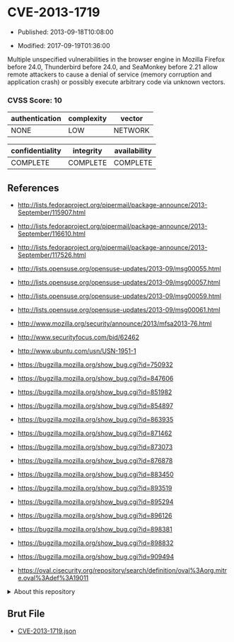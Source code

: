 # CVE-2013-1719

- Published: 2013-09-18T10:08:00

- Modified: 2017-09-19T01:36:00

Multiple unspecified vulnerabilities in the browser engine in Mozilla Firefox before 24.0, Thunderbird before 24.0, and SeaMonkey before 2.21 allow remote attackers to cause a denial of service (memory corruption and application crash) or possibly execute arbitrary code via unknown vectors.

### CVSS Score: **10**

| authentication | complexity | vector |
| --- | --- | --- |
| NONE | LOW | NETWORK |

| confidentiality | integrity | availability |
| --- | --- | --- |
| COMPLETE | COMPLETE | COMPLETE |

## References

* http://lists.fedoraproject.org/pipermail/package-announce/2013-September/115907.html

* http://lists.fedoraproject.org/pipermail/package-announce/2013-September/116610.html

* http://lists.fedoraproject.org/pipermail/package-announce/2013-September/117526.html

* http://lists.opensuse.org/opensuse-updates/2013-09/msg00055.html

* http://lists.opensuse.org/opensuse-updates/2013-09/msg00057.html

* http://lists.opensuse.org/opensuse-updates/2013-09/msg00059.html

* http://lists.opensuse.org/opensuse-updates/2013-09/msg00061.html

* http://www.mozilla.org/security/announce/2013/mfsa2013-76.html

* http://www.securityfocus.com/bid/62462

* http://www.ubuntu.com/usn/USN-1951-1

* https://bugzilla.mozilla.org/show_bug.cgi?id=750932

* https://bugzilla.mozilla.org/show_bug.cgi?id=847606

* https://bugzilla.mozilla.org/show_bug.cgi?id=851982

* https://bugzilla.mozilla.org/show_bug.cgi?id=854897

* https://bugzilla.mozilla.org/show_bug.cgi?id=863935

* https://bugzilla.mozilla.org/show_bug.cgi?id=871462

* https://bugzilla.mozilla.org/show_bug.cgi?id=873073

* https://bugzilla.mozilla.org/show_bug.cgi?id=876878

* https://bugzilla.mozilla.org/show_bug.cgi?id=883450

* https://bugzilla.mozilla.org/show_bug.cgi?id=893519

* https://bugzilla.mozilla.org/show_bug.cgi?id=895294

* https://bugzilla.mozilla.org/show_bug.cgi?id=896126

* https://bugzilla.mozilla.org/show_bug.cgi?id=898381

* https://bugzilla.mozilla.org/show_bug.cgi?id=898832

* https://bugzilla.mozilla.org/show_bug.cgi?id=909494

* https://oval.cisecurity.org/repository/search/definition/oval%3Aorg.mitre.oval%3Adef%3A19011

<details>
<summary>About this repository</summary> 

  This repository is part of the project [Live Hack CVE](https://github.com/Live-Hack-CVE). Main website can be found [www.live-hack.org](https://www.live-hack.org) 
  
  Made by [Sn0wAlice](https://github.com/Sn0wAlice) for the people that care about security and need to have a feed of the latest CVEs. Hope you enjoy it, don't forget to star the repo and follow me on [Twitter](https://twitter.com/Sn0wAlice) and [Github](https://github.com/Sn0wAlice). And that is my [personnal website](https://www.alice-snow.me/)

  - [Home Page](https://github.com/Live-Hack-CVE)
  - [Framework](https://github.com/Live-Hack-CVE/cve-framework)
  - [CVE database](https://github.com/Live-Hack-CVE/full_database)
  - [Changelog](https://github.com/Live-Hack-CVE/Changelog)
</details>

## Brut File

* [CVE-2013-1719.json](https://raw.githubusercontent.com/Live-Hack-CVE/full_database/main/cves/2013/CVE-2013-1719.json)


